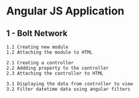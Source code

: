 # Angular JS Application 

## 1 - Bolt Network
    1.1 Creating new module
    1.2 Attaching the module to HTML
    
    2.1 Creating a controller
    2.2 Addding property to the controller
    2.3 Attaching the controller to HTML

    3.1 Displaying the data from controller to view
    3.2 Filter datetime data using angular filters
